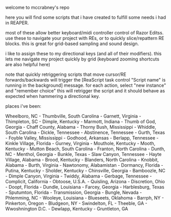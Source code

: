 welcome to mccrabney's repo

here you will find some scripts that i have created to fulfill some needs i had in REAPER.

most of these allow better keyboard/midi controller control of Razor Editss. use these to navigate your project with REs, or to quickly slice/repattern RE blocks.
this is great for grid-based sampling and sound design.

i like to assign these to my directional keys (and all of their modifiers). this lets me navigate my project quickly by grid (keyboard zooming shortcuts are also helpful here)

note that quickly retriggering scripts that move cursor/RE forwards/backwards will trigger the [ReaScript task control "Script name" is running in the background] message.
for each action, select "new instance" and "remember choice" 
this will retrigger the script and it should behave as expected when hammering a directional key.















places i've been:

Wheelboro, NC - Thumbville, South Carolina - Garnett, Virginia - Thimpleton, SC - Dimple, Kentucky - Marmott, Indiana - Thumb of God, Georgia - Chaff County, Alabama - Thorny Bush, Mississippi - Whiddle, South Carolina - Dickle, Tennessee - Abstinence, Tennessee - Gurth, Texas - Foyble Valley, Mississippi - Godhood, Arkansas - Berlapp, Tennessee - Kinkle Village, Florida - Gurney, Virginia - Mouthole, Kentucky - Mooth, Kentucky - Mutton Beach, South Carolina - Franton, North Carolina - Dunth, NC - Menthol, Georgia - Bunkle, Texas - Slaw Canyon, Tennessee - Hayte Village, Alabama - Brood, Kentucky - Blanders, North Carolina - Knobbit, Alabama - Burth, Virginia - Nawtonomy, Alabamistan - Dormancy, Florida - Putina, Kentucky - Sholder, Kentucky - Chinsville, Georgia - Bamboozle, NC - Dimple Canyon, Virginia - Twiddy, Alabama - Gerbage, Tennessee - Complicit, California - Obtoose, U.S.A. - Quisling, Arizona - Discretion, Ohio - Doopt, Florida - Dundle, Louisiana - Farcey, Georgia - Harblesburg, Texas - Sputumton, Florida - Transmission, Georgia - Bungle, Nevada - Phlemming, NC - Wooleye, Louisiana - Blueseets, Oklahoma - Barrph, NY - Pinkerton, Oregon - Bludgeon, NY - Swindelton, FL - Theeble, GA - Wwoshnington D.C. - Dewlapp, Kentucky - Gruntleton, GA

